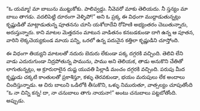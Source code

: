 ﻿“ఓ యమ్మా! మా బాబును ముట్టుకోకు. పాలివ్వద్దు. నీవెవరో మాకు తెలియదు. నీ స్తన్యం మా బాబు తాగడు. వదలిపెట్టి దూరంగా వెళ్ళిపో!” అని ఓ ప్రక్క ఈ విధంగా ముద్దాడుతున్నట్లు కృష్ణుడితో మాట్లాడుతున్న పూతనను చూసి యశోదాదేవి రోహిణి అభ్యంతరం చెబుతున్నారు, అరుస్తున్నారు. కాని మాటల మెత్తదనం మాటున వాడితనం కనబడకుండా దాగి ఉన్న ఆ పూతన, వారిని లెక్కచెయ్యకుండ మాయ పన్ని, ఒరలో ఉన్న పదునైన కత్తిలా కృష్ణుడిని చూస్తోంది. 

ఈ విధంగా తియ్యని మాటలతో నదురు బెదురు లేకుండా పక్క దగ్గరకి వచ్చింది. తెలివి లేని వాడు ఎదురుగుండా నిద్రపోతున్న పామును, పాము అని తెలియక, తాడు అనుకొని చేతితో లాగుతున్నట్లు, ఆ క్రూరురాలైన దుష్ట యువతి పిల్లాడి మంచం దగ్గరకి వచ్చింది. పరుపు మీద కృష్ణుడు చక్కటి కాంతులతో ప్రకాశిస్తూ, కళ్ళు తెరవకుండా, భయం మరుపులు లేక అందాలు చిందిస్తున్నాడు. ఆ చిరు బాలుని ఒడిలోకి తీసుకొని, ఒళ్ళు నిమురుతూ, వాత్సల్యం చూపుతోంది “ఓ నా చిన్ని కన్న! దా, నా చనుబాలు తాగు నాయనా!” అంటు చనుబాలు పట్టబోతోంది. అప్పుడు. 

